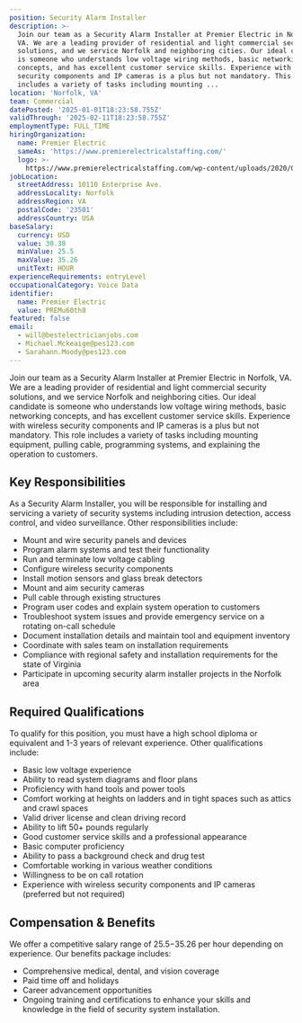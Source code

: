```yaml
---
position: Security Alarm Installer
description: >-
  Join our team as a Security Alarm Installer at Premier Electric in Norfolk,
  VA. We are a leading provider of residential and light commercial security
  solutions, and we service Norfolk and neighboring cities. Our ideal candidate
  is someone who understands low voltage wiring methods, basic networking
  concepts, and has excellent customer service skills. Experience with wireless
  security components and IP cameras is a plus but not mandatory. This role
  includes a variety of tasks including mounting ...
location: 'Norfolk, VA'
team: Commercial
datePosted: '2025-01-01T18:23:58.755Z'
validThrough: '2025-02-11T18:23:58.755Z'
employmentType: FULL_TIME
hiringOrganization:
  name: Premier Electric
  sameAs: 'https://www.premierelectricalstaffing.com/'
  logo: >-
    https://www.premierelectricalstaffing.com/wp-content/uploads/2020/05/Premier-Electrical-Staffing-logo.png
jobLocation:
  streetAddress: 10110 Enterprise Ave.
  addressLocality: Norfolk
  addressRegion: VA
  postalCode: '23501'
  addressCountry: USA
baseSalary:
  currency: USD
  value: 30.38
  minValue: 25.5
  maxValue: 35.26
  unitText: HOUR
experienceRequirements: entryLevel
occupationalCategory: Voice Data
identifier:
  name: Premier Electric
  value: PREMu60th8
featured: false
email:
  - will@bestelectricianjobs.com
  - Michael.Mckeaige@pes123.com
  - Sarahann.Moody@pes123.com
---
```




Join our team as a Security Alarm Installer at Premier Electric in Norfolk, VA. We are a leading provider of residential and light commercial security solutions, and we service Norfolk and neighboring cities. Our ideal candidate is someone who understands low voltage wiring methods, basic networking concepts, and has excellent customer service skills. Experience with wireless security components and IP cameras is a plus but not mandatory. This role includes a variety of tasks including mounting equipment, pulling cable, programming systems, and explaining the operation to customers.

## Key Responsibilities
As a Security Alarm Installer, you will be responsible for installing and servicing a variety of security systems including intrusion detection, access control, and video surveillance. Other responsibilities include:

- Mount and wire security panels and devices
- Program alarm systems and test their functionality
- Run and terminate low voltage cabling
- Configure wireless security components
- Install motion sensors and glass break detectors
- Mount and aim security cameras
- Pull cable through existing structures
- Program user codes and explain system operation to customers
- Troubleshoot system issues and provide emergency service on a rotating on-call schedule
- Document installation details and maintain tool and equipment inventory
- Coordinate with sales team on installation requirements
- Compliance with regional safety and installation requirements for the state of Virginia
- Participate in upcoming security alarm installer projects in the Norfolk area

## Required Qualifications
To qualify for this position, you must have a high school diploma or equivalent and 1-3 years of relevant experience. Other qualifications include:

- Basic low voltage experience
- Ability to read system diagrams and floor plans
- Proficiency with hand tools and power tools
- Comfort working at heights on ladders and in tight spaces such as attics and crawl spaces
- Valid driver license and clean driving record
- Ability to lift 50+ pounds regularly
- Good customer service skills and a professional appearance
- Basic computer proficiency
- Ability to pass a background check and drug test
- Comfortable working in various weather conditions
- Willingness to be on call rotation
- Experience with wireless security components and IP cameras (preferred but not required)

## Compensation & Benefits
We offer a competitive salary range of $25.5-$35.26 per hour depending on experience. Our benefits package includes:

- Comprehensive medical, dental, and vision coverage
- Paid time off and holidays
- Career advancement opportunities
- Ongoing training and certifications to enhance your skills and knowledge in the field of security system installation.
